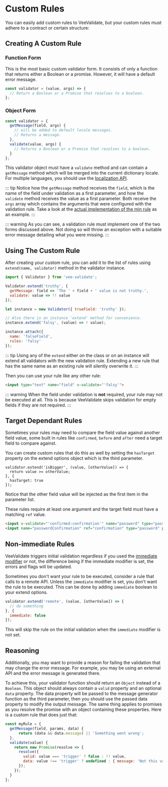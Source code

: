# Custom Rules

You can easily add custom rules to VeeValidate, but your custom rules must adhere to a contract or certain structure:

## Creating A Custom Rule

### Function Form

This is the most basic custom validator form. It consists of only a function that returns either a Boolean or a promise. However, it will have a default error message.

```js
const validator = (value, args) => {
  // Return a Boolean or a Promise that resolves to a boolean.
};
```

### Object Form

```js
const validator = {
  getMessage(field, args) {
    // will be added to default locale messages.
    // Returns a message.
  },
  validate(value, args) {
    // Returns a Boolean or a Promise that resolves to a boolean.
  }
};
```

This validator object must have a `validate` method and can contain a `getMessage` method which will be merged into the current dictionary locale. For multiple languages, you should use the [localization API](./localization.md).

::: tip
  Notice how the `getMessage` method receives the `field`, which is the name of the field under validation as a first parameter, and how the `validate` method receives the value as a first parameter. Both receive the `args` array which contains the arguments that were configured with the validation rule. Take a look at the [actual implementation of the min rule](https://github.com/baianat/vee-validate/blob/master/src/rules/min.js) as an example.
:::

::: warning
  As you can see, a validation rule must implement one of the two forms discussed above. Not doing so will throw an exception with a suitable error message detailing what you were missing.
:::

## Using The Custom Rule

After creating your custom rule, you can add it to the list of rules using `extend(name, validator)` method in the validator instance.

```js
import { Validator } from 'vee-validate';

Validator.extend('truthy', {
  getMessage: field => 'The ' + field + ' value is not truthy.',
  validate: value => !! value
});

let instance = new Validator({ trueField: 'truthy' });

// Also there is an instance 'extend' method for convenience.
instance.extend('falsy', (value) => ! value);

instance.attach({
  name: 'falseField',
  rules: 'falsy'
});
```

::: tip
  Using any of the `extend` either on the class or on an instance will extend all validators with the new validation rule. Extending a new rule that has the same name as an existing rule will silently overwrite it.
:::

Then you can use your rule like any other rule:

```html
<input type="text" name="field" v-validate="'falsy'">
```

::: warning
  When the field under validation is __not__ required, your rule may not be executed at all. This is because VeeValidate skips validation for empty fields if they are not required.
:::

## Target Dependant Rules

Sometimes your rules may need to compare the field value against another field value, some built in rules like `confirmed`, `before` and `after` need a target field to compare against.

You can create custom rules that do this as well by setting the `hasTarget` property on the extend options object which is the third parameter.

```js{3}
validator.extend('isBigger', (value, [otherValue]) => {
  return value >= otherValue;
}, {
  hasTarget: true
});
```

Notice that the other field value will be injected as the first item in the parameter list.

These rules require at least one argument and the target field must have a matching `ref` value.

```html
<input v-validate="'confirmed:confirmation'" name="password" type="password" >
<input name="passwordConfirmation" ref="confirmation" type="password" placeholder="Confirm the password">
```

## Non-immediate Rules

VeeValidate triggers initial validation regardless if you used the [immediate modifier](/api/directive.md#immediate) or not, the difference being if the immediate modifier is set, the errors and flags will be updated.

Sometimes you don't want your rule to be executed, consider a rule that calls to a remote API. Unless the `immediate` modifier is set, you don't want the rule to be executed. This can be done by adding `immediate` boolean to your extend options.

```js
validator.extend('remote', (value, [otherValue]) => {
  // do something
}, {
  immediate: false
});
```

This will skip the rule on the initial validation when the `immediate` modifier is not set.

## Reasoning

Additionally, you may want to provide a reason for failing the validation that may change the error message. For example, you may be using an external API and the error message is generated there.

To achieve this, your validator function should return an `Object` instead of a `Boolean`. This object should always contain a `valid` property and an optional `data` property. The data property will be passed to the message generator function as the third parameter, then you should use the passed data property to modify the output message. The same thing applies to promises as you resolve the promise with an object containing these properties. Here is a custom rule that does just that:

```js
const myRule = {
  getMessage(field, params, data) {
      return (data && data.message) || 'Something went wrong';
  },
  validate(value) {
    return new Promise(resolve => {
      resolve({
        valid: value === 'trigger' ? false : !! value,
        data: value !== 'trigger' ? undefined : { message: 'Not this value' }
      });
    });
  }
};
```
